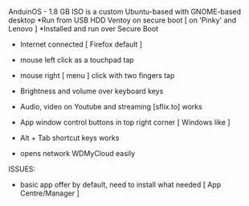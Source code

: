 AnduinOS - 1.8 GB ISO is a custom Ubuntu-based with GNOME-based desktop
*Run from USB HDD Ventoy on secure boot [ on 'Pinky' and Lenovo ]
*Installed and run over Secure Boot
- Internet connected [ Firefox default ]
- mouse left click as a touchpad tap
- mouse right [ menu ] click with two fingers tap
- Brightness and volume over keyboard keys
- Audio, video on Youtube and streaming [sflix.to] works
- App window control buttons in top right corner [ Windows like ]
- Alt + Tab shortcut keys works

- opens network WDMyCloud easily

ISSUES:
- basic app offer by default, need to install what needed [ App Centre/Manager ]
